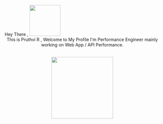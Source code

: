 <div id="header" align="left">
Hey There , <img src="https://media.giphy.com/media/OpBA2nKQog7LENz8Of/giphy.gif" width="100">
</div>

<div id="header" align="center">
This is Pruthvi R , Welcome to My Profile
I'm Performance Engineer mainly working on Web App / API Performance. 
 
 <br /><img src="https://media.giphy.com/media/lPiswxr19ibbJJWJE1/giphy-downsized-large.gif" width="200">
</div>
  
  









